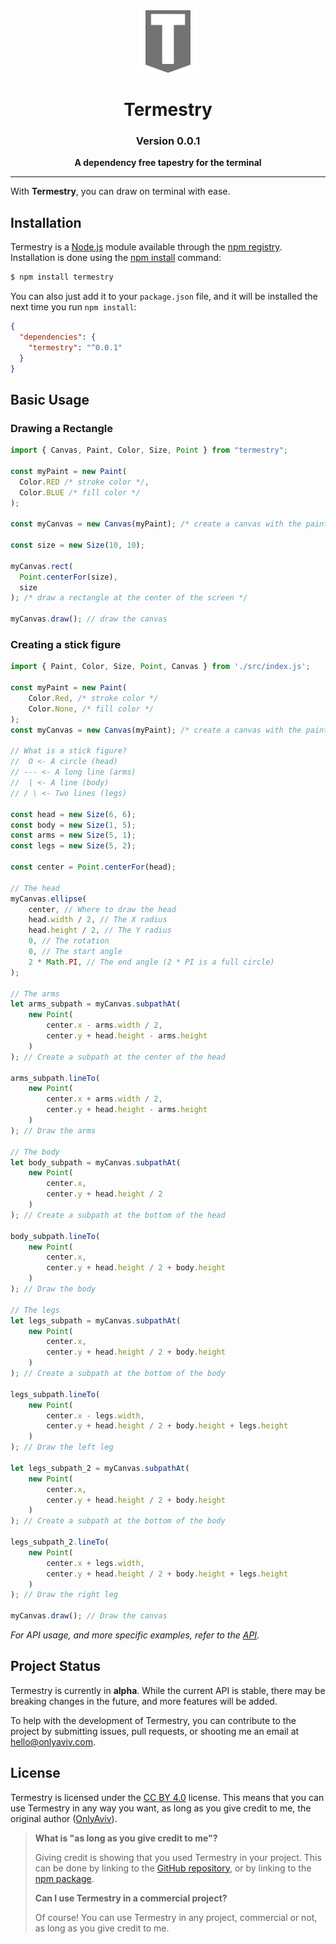 <div align="center">
<img 
    src="https://raw.githubusercontent.com/onlyaviv/termestry/gh-pages/logo.svg"
    width="100"
/>

# Termestry

### Version 0.0.1

**A dependency free tapestry for the terminal**

</div>

---

With **Termestry**, you can draw on terminal with ease.

## Installation

Termestry is a [Node.js](https://nodejs.org/en/) module available through the [npm registry](https://www.npmjs.com/). Installation is done using the [npm install](https://docs.npmjs.com/getting-started/installing-npm-packages-locally) command:

```bash
$ npm install termestry
```

You can also just add it to your `package.json` file, and it will be installed the next time you run `npm install`:

```json
{
  "dependencies": {
    "termestry": "^0.0.1"
  }
}
```

## Basic Usage

### Drawing a Rectangle

```js
import { Canvas, Paint, Color, Size, Point } from "termestry";

const myPaint = new Paint(
  Color.RED /* stroke color */,
  Color.BLUE /* fill color */
);

const myCanvas = new Canvas(myPaint); /* create a canvas with the paint */

const size = new Size(10, 10);

myCanvas.rect(
  Point.centerFor(size),
  size
); /* draw a rectangle at the center of the screen */

myCanvas.draw(); // draw the canvas
```

### Creating a stick figure

```js
import { Paint, Color, Size, Point, Canvas } from './src/index.js';

const myPaint = new Paint(
    Color.Red, /* stroke color */
    Color.None, /* fill color */
);
const myCanvas = new Canvas(myPaint); /* create a canvas with the paint */

// What is a stick figure?
//  O <- A circle (head)
// --- <- A long line (arms)
//  | <- A line (body)
// / \ <- Two lines (legs)

const head = new Size(6, 6);
const body = new Size(1, 5);
const arms = new Size(5, 1);
const legs = new Size(5, 2);

const center = Point.centerFor(head);

// The head
myCanvas.ellipse(
    center, // Where to draw the head
    head.width / 2, // The X radius
    head.height / 2, // The Y radius
    0, // The rotation
    0, // The start angle
    2 * Math.PI, // The end angle (2 * PI is a full circle)
);

// The arms
let arms_subpath = myCanvas.subpathAt(
    new Point(
        center.x - arms.width / 2,
        center.y + head.height - arms.height
    )
); // Create a subpath at the center of the head

arms_subpath.lineTo(
    new Point(
        center.x + arms.width / 2,
        center.y + head.height - arms.height
    )
); // Draw the arms

// The body
let body_subpath = myCanvas.subpathAt(
    new Point(
        center.x,
        center.y + head.height / 2
    )
); // Create a subpath at the bottom of the head

body_subpath.lineTo(
    new Point(
        center.x,
        center.y + head.height / 2 + body.height
    )
); // Draw the body

// The legs
let legs_subpath = myCanvas.subpathAt(
    new Point(
        center.x,
        center.y + head.height / 2 + body.height
    )
); // Create a subpath at the bottom of the body

legs_subpath.lineTo(
    new Point(
        center.x - legs.width,
        center.y + head.height / 2 + body.height + legs.height
    )
); // Draw the left leg

let legs_subpath_2 = myCanvas.subpathAt(
    new Point(
        center.x,
        center.y + head.height / 2 + body.height
    )
); // Create a subpath at the bottom of the body

legs_subpath_2.lineTo(
    new Point(
        center.x + legs.width,
        center.y + head.height / 2 + body.height + legs.height
    )
); // Draw the right leg

myCanvas.draw(); // Draw the canvas
```

_For API usage, and more specific examples, refer to the [API](https://github.com/onlyaviv/termestry/blob/main/API.md)._

## Project Status

Termestry is currently in **alpha**. While the current API is stable, there may be breaking changes in the future, and more features will be added.

To help with the development of Termestry, you can contribute to the project by submitting issues, pull requests, or shooting me an email at [hello@onlyaviv.com](mailto:hello@onlyaviv.com).

## License

Termestry is licensed under the [CC BY 4.0](https://creativecommons.org/licenses/by/4.0/) license. This means that you can use Termestry in any way you want, as long as you give credit to me, the original author ([OnlyAviv](https://onlyaviv.com)).

> **What is "as long as you give credit to me"?**
>
> Giving credit is showing that you used Termestry in your project. This can be done by linking to the [GitHub repository](https://github.com/onlyaviv/termestry), or by linking to the [npm package](https://www.npmjs.com/package/termestry).
>
> **Can I use Termestry in a commercial project?**
>
> Of course! You can use Termestry in any project, commercial or not, as long as you give credit to me.
